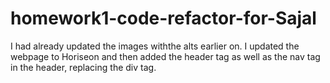 # homework1-code-refactor-for-Sajal
I had already updated the images withthe alts earlier on. I updated the webpage to Horiseon and then added the header tag as well as the nav tag in the header, replacing the div tag.

